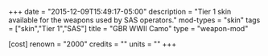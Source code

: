 +++
date = "2015-12-09T15:49:17-05:00"
description = "Tier 1 skin available for the weapons used by SAS operators."
mod-types = "skin"
tags = ["skin","Tier 1","SAS"]
title = "GBR WWII Camo"
type = "weapon-mod"

[cost]
  renown = "2000"
  credits = ""
  units = ""
+++

